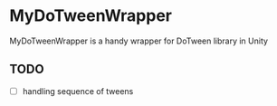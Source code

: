 # MyDoTweenWrapper
 MyDoTweenWrapper is a handy wrapper for DoTween library in Unity
 
 ## TODO
- [ ] handling sequence of tweens
